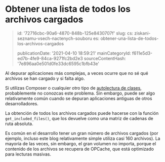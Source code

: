 Obtener una lista de todos los archivos cargados
================================================

> id: '72716cbc-90a6-4870-848b-125e8430707f'
> slug:
> 	cs: ziskani-seznamu-vsech-nactenych-souboru
> 	es: obtener-una-lista-de-todos-los-archivos-cargados
> 
> publicationDate: '2021-04-10 18:59:21'
> mainCategoryId: f611e5d3-ed7b-4fe9-84ca-9271fc2bd2e3
> sourceContentHash: '7e896aa0e501d0fe33dc6595c1bfb43e'

Al depurar aplicaciones más complejas, a veces ocurre que no sé qué archivos se han cargado y si falta algo.

Si utilizas Composer o cualquier otro tipo de <a href="/autoloading-trid">autolectura de clases</a>, probablemente no conozcas este problema. Sin embargo, puede ser algo relativamente común cuando se depuran aplicaciones antiguas de otros desarrolladores.

La obtención de todos los archivos cargados puede hacerse con la función `get_included_files()`, que los devuelve como una matriz de cadenas de ruta absoluta.

Es común en el desarrollo tener un gran número de archivos cargados (por ejemplo, incluso este blog relativamente simple utiliza casi 160 archivos). La mayoría de las veces, sin embargo, el gran volumen no importa, porque el contenido de los archivos se recupera de OPCache, que está optimizado para lecturas masivas.
